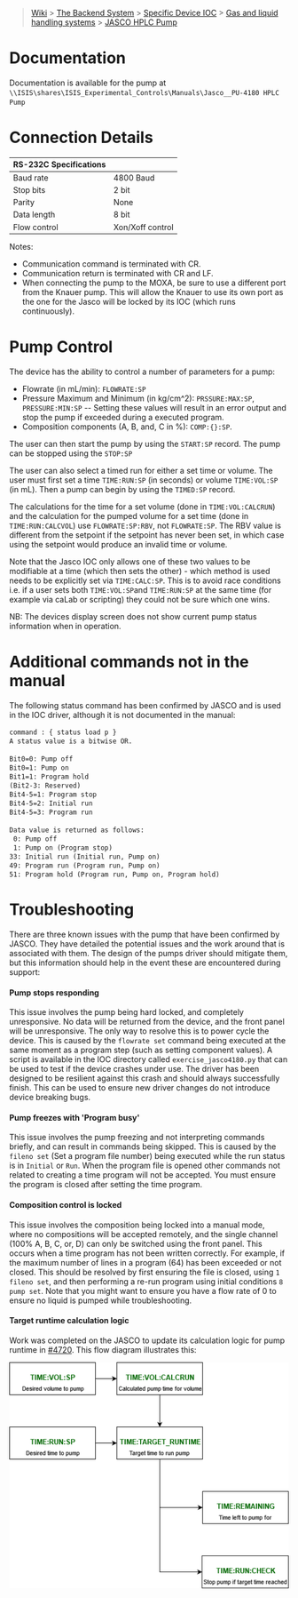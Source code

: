 > [Wiki](Home) > [The Backend System](The-Backend-System) > [Specific Device IOC](Specific-Device-IOC) > [Gas and liquid handling systems](Gas-And-Liquid-Handling-Systems) > [JASCO HPLC Pump](JASCO-PU--4180-HPLC-Pump)

# Documentation

Documentation is available for the pump at `\\ISIS\shares\ISIS_Experimental_Controls\Manuals\Jasco__PU-4180 HPLC Pump`

# Connection Details
  
|      RS-232C Specifications  |   |
|---------------|------------------|
|     Baud rate | 4800 Baud        |
|     Stop bits | 2 bit            |
|        Parity | None             |
|   Data length | 8 bit            |
|  Flow control | Xon/Xoff control |

Notes:
 - Communication command is terminated with CR.
 - Communication return is terminated with CR and LF.
 - When connecting the pump to the MOXA, be sure to use a different port from the Knauer pump.  This will allow the Knauer to use its own port as the one for the Jasco will be locked by its IOC (which runs continuously).

# Pump Control

The device has the ability to control a number of parameters for a pump:

- Flowrate (in mL/min): `FLOWRATE:SP`
- Pressure Maximum and Minimum (in kg/cm^2): `PRSSURE:MAX:SP`, `PRESSURE:MIN:SP`
-- Setting these values will result in an error output and stop the pump if exceeded during a executed program.
- Composition components (A, B, and, C in %): `COMP:{}:SP`.

The user can then start the pump by using the `START:SP` record. The pump can be stopped using the `STOP:SP`

The user can also select a timed run for either a set time or volume. The user must first set a time `TIME:RUN:SP` (in seconds) or volume `TIME:VOL:SP` (in mL). Then a pump can begin by using the `TIMED:SP` record. 

The calculations for the time for a set volume (done in `TIME:VOL:CALCRUN`) and the calculation for the pumped volume for a set time (done in `TIME:RUN:CALCVOL`) use `FLOWRATE:SP:RBV`, not `FLOWRATE:SP`. The RBV value is different from the setpoint if the setpoint has never been set, in which case using the setpoint would produce an invalid time or volume.

Note that the Jasco IOC only allows one of these two values to be modifiable at a time (which then sets the other) - which method is used needs to be explicitly set via `TIME:CALC:SP`. This is to avoid race conditions i.e. if a user sets both `TIME:VOL:SP`and `TIME:RUN:SP` at the same time (for example via caLab or scripting) they could not be sure which one wins.

NB: The devices display screen does not show current pump status information when in operation.

# Additional commands not in the manual

The following status command has been confirmed by JASCO and is used in the IOC driver, although it is not documented in the manual:
```
command : { status load p }
A status value is a bitwise OR.

Bit0=0: Pump off
Bit0=1: Pump on
Bit1=1: Program hold
(Bit2-3: Reserved)
Bit4-5=1: Program stop
Bit4-5=2: Initial run
Bit4-5=3: Program run

Data value is returned as follows:
 0: Pump off
 1: Pump on (Program stop)
33: Initial run (Initial run, Pump on)
49: Program run (Program run, Pump on)
51: Program hold (Program run, Pump on, Program hold)
```
# Troubleshooting

There are three known issues with the pump that have been confirmed by JASCO. They have detailed the potential issues and the work around that is associated with them. The design of the pumps driver should mitigate them, but this information should help in the event these are encountered during support:

#### Pump stops responding

This issue involves the pump being hard locked, and completely unresponsive. No data will be returned from the device, and the front panel will be unresponsive. The only way to resolve this is to power cycle the device. This is caused by the `flowrate set` command being executed at the same moment as a program step (such as setting component values). A script is available in the IOC directory called `exercise_jasco4180.py` that can be used to test if the device crashes under use. The driver has been designed to be resilient against this crash and should always successfully finish. This can be used to ensure new driver changes do not introduce device breaking bugs.

#### Pump freezes with 'Program busy'

This issue involves the pump freezing and not interpreting commands briefly, and can result in commands being skipped. This is caused by the `fileno set` (Set a program file number) being executed while the run status is in `Initial` or `Run`. When the program file is opened other commands not related to creating a time program will not be accepted. You must ensure the program is closed after setting the time program.

#### Composition control is locked

This issue involves the composition being locked into a manual mode, where no compositions will be accepted remotely, and the single channel (100% A, B, C, or, D) can only be switched using the front panel. This occurs when a time program has not been written correctly. For example, if the maximum number of lines in a program (64) has been exceeded or not closed. This should be resolved by first ensuring the file is closed, using `1 fileno set`, and then performing a re-run program using initial conditions `8 pump set`. Note that you might want to ensure you have a flow rate of 0 to ensure no liquid is pumped while troubleshooting.

#### Target runtime calculation logic

Work was completed on the JASCO to update its calculation logic for pump runtime in [#4720](https://github.com/ISISComputingGroup/IBEX/issues/4720). This flow diagram illustrates this:

![Runtime calculation logic](https://github.com/ISISComputingGroup/ibex_developers_manual/blob/master/images/jasco_runtime_logic_flow.png)
